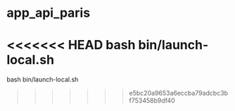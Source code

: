 # app_api_paris
<<<<<<< HEAD
bash bin/launch-local.sh
=======
bash bin/launch-local.sh
>>>>>>> e5bc20a9653a6eccba79adcbc3bf753458b9df40
